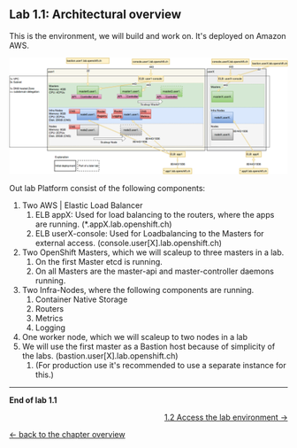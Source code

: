 ## Lab 1.1: Architectural overview

This is the environment, we will build and work on. It's deployed on Amazon AWS.

![Lab OpenShift cluster overview](11_ops-techlab.png)

Out lab Platform consist of the following components:
1. Two AWS | Elastic Load Balancer
    1. ELB appX: Used for load balancing to the routers, where the apps are running. (*.appX.lab.openshift.ch)
    1. ELB userX-console: Used for Loadbalancing to the Masters for external access. (console.user[X].lab.openshift.ch)
1. Two OpenShift Masters, which we will scaleup to three masters in a lab.
    1. On the first Master etcd is running.
    1. On all Masters are the master-api and master-controller daemons running.
1. Two Infra-Nodes, where the following components are running.
    1. Container Native Storage
    1. Routers
    1. Metrics
    1. Logging
1. One worker node, which we will scaleup to two nodes in a lab
1. We will use the first master as a Bastion host because of simplicity of the labs. (bastion.user[X].lab.openshift.ch)
    1. (For production use it's recommended to use a separate instance for this.)

---

**End of lab 1.1**

<p width="100px" align="right"><a href="12_access_environment.md">1.2 Access the lab environment →</a></p>

[← back to the chapter overview](10_warmup.md)
